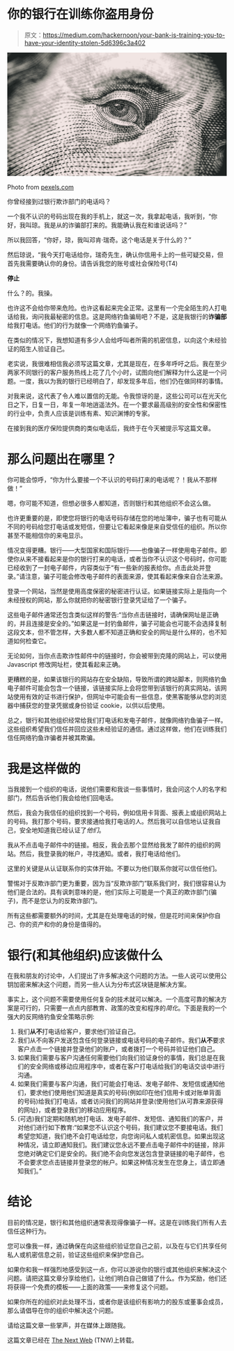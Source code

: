 # 你的银行在训练你盗用身份

> 原文：<https://medium.com/hackernoon/your-bank-is-training-you-to-have-your-identity-stolen-5d6396c3a402>

![](img/6ece0dfcdc832f1d04a3ed13ed4116e0.png)

Photo from [pexels.com](https://www.pexels.com/photo/full-frame-shot-of-eye-251287/)

你曾经接到过银行欺诈部门的电话吗？

一个我不认识的号码出现在我的手机上，就这一次，我拿起电话，我听到，“你好，我叫琼。我是从<massive international="" bank="">的诈骗部打来的。我能确认我在和谁说话吗？”</massive>

所以我回答，“你好，琼，我叫邓肯·瑞奇。这个电话是关于什么的？”

然后琼说，“我今天打电话给你，瑞奇先生，确认你信用卡上的一些可疑交易，但首先我需要确认你的身份。请告诉我您的账号或社会保险号(T4)

**停止**

什么？的。我操。

也许这不会给你带来危险。也许这看起来完全正常。这里有一个完全陌生的人打电话给我，询问我最秘密的信息。这是网络钓鱼骗局吧？不是，这是我银行的**诈骗部**给我打电话。他们的行为就像一个网络钓鱼骗子。

在类似的情况下，我想知道有多少人会给呼叫者所需的机密信息，以向这个未经验证的陌生人验证自己。

老实说，我很难相信我必须写这篇文章，尤其是现在，在多年呼吁之后。我在至少两家不同银行的客户服务热线上花了几个小时，试图向他们解释为什么这是一个问题。一度，我以为我的银行已经明白了，却发现多年后，他们仍在做同样的事情。

对我来说，这代表了令人难以置信的无能。令我惊讶的是，这些公司可以在光天化日之下，日复一日，年复一年地逍遥法外。在一个要求最高级别的安全性和保密性的行业中，负责人应该是训练有素、知识渊博的专家。

在接到我的医疗保险提供商的类似电话后，我终于在今天被提示写这篇文章。

# 那么问题出在哪里？

你可能会惊呼，“你为什么要接一个不认识的号码打来的电话呢？！我从不那样做！”

嗯，你可能不知道，但想必很多人都知道，否则银行和其他组织不会这么做。

也许更重要的是，即使您将银行的电话号码存储在您的地址簿中，骗子也有可能从不同的号码给您打电话或发短信，但要让它看起来像是来自受信任的组织。所以你甚至不能相信你的来电显示。

情况变得更糟。银行——大型国家和国际银行——也像骗子一样使用电子邮件。即使你从来不接看起来是你的银行打来的电话，或者当你不认识这个号码时，你可能已经收到了一封电子邮件，内容类似于“有一些新的报表给你。点击此处并登录。”请注意，骗子可能会修改电子邮件的表面来源，使其看起来像来自合法来源。

登录一个网站，当然是使用高度保密的秘密进行认证。如果链接实际上是指向一个未经授权的网站，那么你就把你的秘密银行登录凭证给了一个骗子。

这些电子邮件通常还包含类似这样的警告:“当你点击链接时，请确保网址是正确的，并且连接是安全的。”如果这是一封钓鱼邮件，骗子可能会也可能不会选择复制这段文本，但不管怎样，大多数人都不知道正确和安全的网址是什么样的，也不知道如何检查它。

无论如何，当你点击欺诈性邮件中的链接时，你会被带到克隆的网站上，可以使用 Javascript 修改网址栏，使其看起来正确。

更糟糕的是，如果该银行的网站存在安全缺陷，导致所谓的跨站脚本，则网络钓鱼电子邮件可能会包含一个链接，该链接实际上会将您带到该银行的真实网站，该网站使用有效的证书进行保护，但网址中可能会有一些信息，使黑客能够从您的浏览器中捕获您的登录凭据或身份验证 cookie，以供以后使用。

总之，银行和其他组织经常给我们打电话和发电子邮件，就像网络钓鱼骗子一样。这些组织希望我们信任并回应这些未经验证的通信。通过这样做，他们在训练我们信任网络钓鱼诈骗者并被其欺骗。

# 我是这样做的

当我接到一个组织的电话，说他们需要和我谈一些事情时，我会问这个人的名字和部门，然后告诉他们我会给他们回电话。

然后，我会为我信任的组织找到一个号码，例如信用卡背面、报表上或组织网站上的号码。我打那个号码，要求接通给我打电话的人。然后我可以自信地认证我自己，安全地知道我已经认证了*他们*。

我从不点击电子邮件中的链接。相反，我会去那个显然给我发了邮件的组织的网站。然后，我登录我的帐户，寻找通知。或者，我打电话给他们。

这里的关键是从认证联系你的实体开始。不要以为他们联系你就可以信任他们。

警惕对于反欺诈部门更为重要，因为当“反欺诈部门”联系我们时，我们很容易认为他们是合法的。具有讽刺意味的是，他们实际上可能是一个真正的欺诈部门(骗子)，而不是您认为的反欺诈部门。

所有这些都需要额外的时间，尤其是在处理电话的时候，但是花时间来保护你自己、你的资产和你的身份是值得的。

# 银行(和其他组织)应该做什么

在我和朋友的讨论中，人们提出了许多解决这个问题的方法。一些人说可以使用公钥加密来解决这个问题，而另一些人认为分布式区块链是解决方案。

事实上，这个问题不需要使用任何复杂的技术就可以解决。一个高度可靠的解决方案是可行的，只需要一点点内部教育、政策的改变和程序的*简化*。下面是我的一个强大的反网络钓鱼安全策略示例:

1.  我们**从不**打电话给客户，要求他们验证自己。
2.  我们从不向客户发送包含任何登录链接或电话号码的电子邮件。我们**从不**要求客户点击一个链接并登录他们的账户，或者拨打一个号码并验证他们自己。
3.  如果我们需要与客户沟通任何需要他们向我们验证身份的事情，我们总是在我们的安全网络或移动应用程序中，或者在客户打电话给我们的电话交谈中进行沟通。
4.  如果我们需要与客户沟通，我们可能会打电话、发电子邮件、发短信或通知他们，要求他们使用他们知道是真实的号码(例如印在他们信用卡或对账单背面的号码)给我们打电话，或者访问我们的网站并登录(使用他们从可靠来源获得的网址)，或者登录我们的移动应用程序。
5.  (可选)我们定期和随机地打电话、发电子邮件、发短信、通知我们的客户，并对他们进行如下教育:“如果您不认识这个号码，我们建议您不要接电话。我们希望您知道，我们绝不会打电话给您，向您询问私人或机密信息。如果出现这种情况，请立即通知我们。我们建议您永远不要点击电子邮件中的链接，除非您绝对确定它们是安全的。我们绝不会向您发送包含登录链接的电子邮件，也不会要求您点击链接并登录您的帐户。如果这种情况发生在您身上，请立即通知我们。”

# 结论

目前的情况是，银行和其他组织通常表现得像骗子一样。这是在训练我们所有人去信任这种行为。

您可以像我一样，通过确保在向这些组织验证您自己之前，以及在与它们共享任何私人或机密信息之前，验证这些组织来保护您自己。

如果你和我一样强烈地感受到这一点，你可以游说你的银行或其他组织来解决这个问题。请把这篇文章分享给他们，让他们明白自己做错了什么。作为奖励，他们还将获得一个免费的模板——上面的政策——来修复这个问题。

如果你所在的组织对此处理不当，或者你是该组织有影响力的股东或董事会成员，那么请倡导在你的组织中解决这个问题。

请给这篇文章一些掌声，并在媒体上跟随我。

这篇文章已经在 [The Next Web](https://thenextweb.com/syndication/2017/12/25/bank-probably-using-phishing-tactics/) (TNW)上转载。